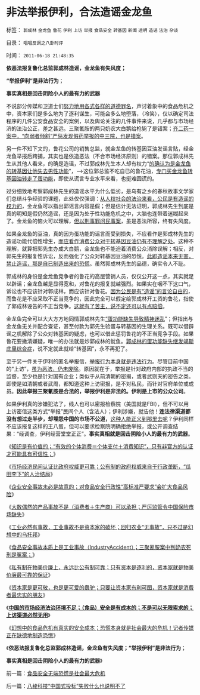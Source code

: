 # 非法举报伊利，合法造谣金龙鱼

标签： `郭成林` `金龙鱼` `鲁花` `伊利` `上访` `举报` `食品安全` `转基因` `新闻` `透明` `造谣` `法治` `杂谈` 

目录： `唱唱反调之八卦时评`

时间： `2011-06-18 21:48:35`

**依恶法报复鲁化总监郭成林造谣，金龙鱼有失风度；**

**“举报伊利”是非法行为**；

**事实真相是回击阴险小人的最有力的武器**

不说部分传媒和卫道士们[努力地用各式各样的道德罪名](../../../2011/1/25/有中国特色的“罗伯特议事规则”和“对事不对人”.md)，声讨着象中的食品危机之中，资本家们是多么地为了逐利谋生，可能会多么地堕落，（冷笑），仅以确定司法程序的几件公安食品安全的案例，以及舆论关注的几件事件来说，几乎都与市场经济的法治公正，差之甚远。三聚氰胺的两只奶农大白鹅给枪毙了是错案；[齐二药一案中，“向弱者倾斜”严惩发现假药举报的中三院，也是错案](../../../2011/6/16/工业必然有事故，工业事故不是资本家的破坏.md)。

另一件不知下文的，鲁花公司的销售总监，就金龙鱼的转基因豆油发谣言贴，经金龙鱼举报后跨捕，其实也是依造恶法（不合市场经济原则）的错案。那位郭成林先生从其他人看来，的确是造谣，不过郭成林先生本人却有权力“[的确认为是金龙鱼的转基因让他失去男性功能](../../../2011/6/13/转基因禁入侵犯了消费者的人权.md)”，——>这位郭总监不吃自已的鲁花油，[专门买金龙鱼转基因油转走了蛋功能](../../../2011/6/13/对转基因竭斯底里的人到底反对什么？.md)，即使从谎言专业水平来看，也挺难圆谎的。

过分细致地考察郭成林先生的造谣水平为什么低劣，是乌有之乡的春秋故事文学家们总结斗争经验的课题，此处仅仅强调：[从人权社会的法治来看，公民是有造谣的权力的](../../../2011/6/8/美国司法争论：有造谣诽谤的自由吗？.md)，金龙鱼可以指出郭谣言内容是假；但是估计无法证明，郭成林先生到底是真的明知是假仍然造谣，还是因为处于性功能危机之中，大脑也连带着迷糊起来了。金龙鱼的恼火可以理解，[但以刑事罪问民事案](../../../2011/6/8/法治社会中的“造谣，人身攻击”如何诉讼？.md)，虽是恶法所容，终有失风度。

如果金龙鱼的豆油，真的因为蛋功能的谣言而受到损失，不应看作是郭成林先生的造谣功能代偿性增生，[而应看作消费公众对于转基因豆油仍有不理解之处](../../../2010/5/28/不要强迫转基因消费者是或否选择.md)。这种不理解，就算把郭先生办成大白鹅，金龙鱼也不能迫着消费公众消除误解；相反，对郭先生的报复性诉讼，反而强化了公众对转基因豆油的恐慌。[此即造谣本来无害，禁止造谣，那是自已制造出来的恐慌](../../../2010/11/30/为什么处罚造谣将制造恐慌？.md)。虽然郭成林先生的品德，确实令人不耻。

郭成林的身份是金龙鱼竞争者的鲁花的高层营销人员，仅仅公开这一点，其实就足以辟谣；金龙鱼越是显得宽和，对鲁花的报复就越强烈。如果实在咽不下这口气，诉讼也不应该针对郭成林，而应该针对鲁花。[因为公民是有“造谣”的言论自由的](http://hi.baidu.com/darthchn/blog/item/5a399c2c5539c039349bf7e7.html)，而鲁花是不应采取不正当竞争的，因此完全可以假定给郭成林开工资的鲁花，指使了郭成林诬告的不正当竞争。[这就有了苦主，说不定还可以有点赔偿](../../../2010/5/17/袁腾飞绝没有人身攻击却遭毛派人身攻击.md)。

金龙鱼完全可以大大方方地同情郭成林先生[“蛋功能缺失导致精神迷乱](../../../2011/6/13/食品安全道德化的竭斯底里.md)”；但指出与金龙鱼无关并配合查证，甚至付款为郭先生验蛋与转基因的生理关系。既可以借辟谣之机解除了公众对转基因的疑虑，也可以借此惩罚鲁花的不正当竞争手段。如果鲁花要撇清嫌疑，唯一的办法就是炒郭成林的鱿鱼。[郭成林的蛋功能缺失继发竭斯底里综合症](../../../2011/6/10/汤姆叔叔竭斯底里的小屋和丛林.md)，说不定就此就给“转基因”，永不再犯了。

至于另一件关于伊利的匿名举报信，[举报行为本身就是违法行为](../../../2009/8/12/上访制度应予废止.md)。尽管目前中国的“上访”，[虽为恶法，仍未废除](../../../2009/8/20/不完善的法治也比完美的人治好.md)。原因就在于，举报是针对政府内部的执政不当的监督，至少也是针对国有企业；类似于从前清朝的密揭，或者武则天的密告之类。即使是如清朝或者武周，都知道这种上访密报，是不对私民，而针对官府单位或成员。**因此举报三聚氰胺是合法的，举报伊利是非法的。伊利是上市的公众公司**。

如果伊利真的涉嫌犯法了，线人也可以密报检察院（美国就是FBI），但不可以用上访密信这类方式“举报”民间个人（含法人）；伊利涉嫌，就告他！**连法律渠道都没有想过走半步，却埋怨中国的市场不公道，**[这种人能正义到那里去呢](../../../2009/8/20/中国法制社会渐进成熟要多少年？.md)？伊利同样不应该报复这样的王八蛋，但可以要求检察院明确拒绝举报，或公开调查结果：“经调查，伊利经营堂堂正正”。**事实真相就是回击阴险小人的最有力的武器**。

《[知识是有价值的；“有效的个体消费＝个体支付＋消费知识”，只有非官方的认证才可能具有可信性；](../../../2011/6/14/只有民营才可靠，只有非官方的认证才可信赖.md)》

《[市场经济民间认证比政府权威更可靠；公有制的政府权威来自于行政垄断，“瓜田李下”的人治结局](../../../2011/6/14/市场经济民间认证比政府权威更可靠.md)》

《[企业安全事故未必是故意的；对食品安全行政性“高标准严要求”会扩大食品风险](../../../2011/6/16/食品安全应量力而为，安全是有成本的.md)》

《[大数偶然的产品事故不是（消费者＋生产商）可以承担；严厉监管令中国保险市场缺失](../../../2011/6/16/严厉监管令中国保险市场缺失，政府可尝试少管闲事.md)》

《[工业必然有事故，工业事故不是资本家的破坏；回归农业“无事故”，只不过是幻想中的乌托邦](../../../2011/6/16/工业必然有事故，工业事故不是资本家的破坏.md)》

《[食品安全事故本质上是工业事故（IndustryAccident）；三聚氰胺案中判奶农死刑是冤案；](../../../2011/6/17/食品安全事故是工业事故，三聚氰胺有冤案.md)》

《[私有制在物美价廉上，永远比公有制可靠；只有资本是逐利的，资本家就是物美价廉最可靠的保证](../../../2011/6/17/逐利的资本保证了物美价廉高安全性.md)》

《[资本家是更可敬，也是更可爱的蠢驴；只要让资本家有利可图，资本家就是消费者最忠实的朋友](../../../2011/6/17/资本家是最可爱的蠢驴，是消费者最忠实的朋友.md)》

《[**中国的市场经济法治环境不足；（食品）安全是有成本的；不是可以无限索求的；上访渠道必然无用**](../../../2011/6/18/食品安全有成本，不可以无限索求.md)》

《[幻想中的食品危机有真实的安全成本；恐慌本身就是社会最大的危机！记者传媒正在缺德地制造恐慌](../../../2011/6/18/食品安全无端恐慌是社会最大危机.md)》

《**依恶法报复鲁化总监郭成林造谣，金龙鱼有失风度；“举报伊利”是非法行为**；

**事实真相是回击阴险小人的最有力的武器**》



前一篇：[食品安全无端恐慌是社会最大危机](../../../2011/6/18/食品安全无端恐慌是社会最大危机.md)

后一篇：[八棱科技“中国式投标”失败什么也说明不了](../../../2011/6/19/八棱科技“中国式投标”失败什么也说明不了.md)